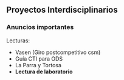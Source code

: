 ## Proyectos Interdisciplinarios

### Anuncios importantes

Lecturas:

- Vasen (Giro postcompetitivo csm)
- Guía CTI para ODS
- La Parra y Tortosa
- **Lectura de laboratorio**
